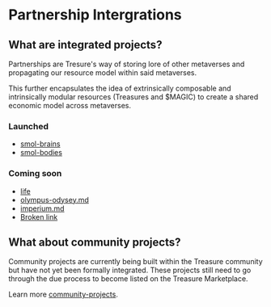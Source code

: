 # Partnership Intergrations

## What are integrated projects?

Partnerships are Tresure's way of storing lore of other metaverses and propagating our resource model within said metaverses.

This further encapsulates the idea of extrinsically composable and intrinsically modular resources (Treasures and $MAGIC) to create a shared economic model across metaverses.&#x20;

### **Launched**

* [smol-brains](smol-brains/ "mention")
* [smol-bodies](smol-bodies/ "mention")

### **Coming soon**

* [life](life/ "mention")
* [olympus-odysey.md](olympus-odysey.md "mention")
* [imperium.md](imperium.md "mention")
* [Broken link](broken-reference "mention")

## What about community projects?

Community projects are currently being built within the Treasure community but have not yet been formally integrated. These projects still need to go through the due process to become listed on the Treasure Marketplace.

Learn more [community-projects](../community-projects/ "mention").
